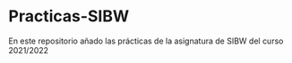 # Practicas-SIBW

En este repositorio añado las prácticas de la asignatura de SIBW del curso 2021/2022
